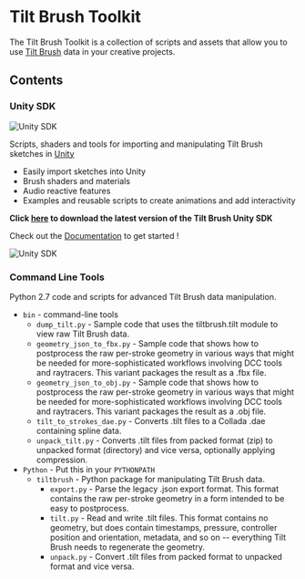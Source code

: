 # Tilt Brush Toolkit

The Tilt Brush Toolkit is a collection of scripts and assets that allow you to use [Tilt Brush](http://g.co/tiltbrush) data in your creative projects.

## Contents

### Unity SDK

![Unity SDK](http://i.imgur.com/UdJg4Tz.gif)

Scripts, shaders and tools for importing and manipulating Tilt Brush  sketches in [Unity](http://unity3d.com/)

* Easily import sketches into Unity
* Brush shaders and materials
* Audio reactive features
* Examples and reusable scripts to create animations and add interactivity

**Click [here](../../releases) to download the latest version of the Tilt Brush Unity SDK**

Check out the [Documentation](https://docs.google.com/document/d/1YID89te9oDjinCkJ9R65bLZ3PpJk1W4S1SM2Ccc6-9w) to get started !

![Unity SDK](http://i.imgur.com/VLWEkV6.png?1)

### Command Line Tools
Python 2.7 code and scripts for advanced Tilt Brush data manipulation.

 * `bin` - command-line tools
   * `dump_tilt.py` - Sample code that uses the tiltbrush.tilt module to view raw Tilt Brush data.
   * `geometry_json_to_fbx.py` - Sample code that shows how to postprocess the raw per-stroke geometry in various ways that might be needed for more-sophisticated workflows involving DCC tools and raytracers. This variant packages the result as a .fbx file.
   * `geometry_json_to_obj.py` - Sample code that shows how to postprocess the raw per-stroke geometry in various ways that might be needed for more-sophisticated workflows involving DCC tools and raytracers. This variant packages the result as a .obj file.
   * `tilt_to_strokes_dae.py` - Converts .tilt files to a Collada .dae containing spline data.
   * `unpack_tilt.py` - Converts .tilt files from packed format (zip) to unpacked format (directory) and vice versa, optionally applying compression.
 * `Python` - Put this in your `PYTHONPATH`
   * `tiltbrush` - Python package for manipulating Tilt Brush data.
     * `export.py` - Parse the legacy .json export format. This format contains the raw per-stroke geometry in a form intended to be easy to postprocess.
     * `tilt.py` - Read and write .tilt files. This format contains no geometry, but does contain timestamps, pressure, controller position and orientation, metadata, and so on -- everything Tilt Brush needs to regenerate the geometry.
     * `unpack.py` - Convert .tilt files from packed format to unpacked format and vice versa.